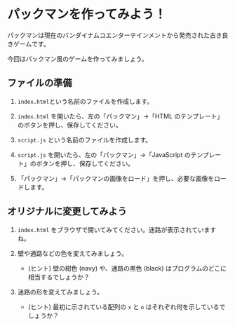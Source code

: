 # パックマンを作ってみよう！

パックマンは現在のバンダイナムコエンターテインメントから発売された古き良きゲームです。

今回はパックマン風のゲームを作ってみましょう。

## ファイルの準備

1. `index.html`という名前のファイルを作成します。

2. `index.html` を開いたら、左の「パックマン」→「HTML のテンプレート」のボタンを押し、保存してください。

3. `script.js` という名前のファイルを作成します。

4. `script.js` を開いたら、左の「パックマン」→「JavaScript のテンプレート」のボタンを押し、保存してください。

5. 「パックマン」→「パックマンの画像をロード」を押し、必要な画像をロードします。

## オリジナルに変更してみよう

1. `index.html` をブラウザで開いてみてください。迷路が表示されていますね。

2. 壁や通路などの色を変えてみましょう。

   - (ヒント) 壁の紺色 (navy) や、通路の黒色 (black) はプログラムのどこに相当するでしょうか？

3. 迷路の形を変えてみましょう。

   - (ヒント) 最初に示されている配列の `x` と `o` はそれぞれ何を示しているでしょうか？

<!-- ## パックマンを描画する

1. `script.js` を開いて、適当な空行にカーソルを置き、「パックマンを描画する関数を定義」を押しましょう。

2. 続いて、すでに入力されている `drawMazeState()` の下の行にカーソルを移動し、「パックマンを描画する関数を呼び出し」を押しましょう。

   - x 座標、y 座標はともに 75 などとしておきましょう。

パックマン (黄色い円) が表示されましたか？

## パックマンを動かす (1)

キャンバス (現在の例でいう、迷路が描画されている空間) 上でパックマンを動かすには、パラパラマンガのように、キャンバス全体を毎度描画し直す必要があります。

すなわち、

- `drawContext()`
- `drawMazeState()`
- `drawPacman()`

を毎回 (例えば 0.01 秒ごとなどに) 呼び出す必要があります。

1. `script.js` を開いて、適当な空行にカーソルを移動し、「パックマンを動かす関数を定義」を押しましょう。

2. すでに入力されている 3 つの関数呼び出し
   - `drawContext()`
   - `drawMazeState()`
   - `drawPacman()`

の部分をカットして、1. で入力された `movePacman` の関数定義の中の、

```javascript
ctx.clearRect(0, 0, canvas.width, canvas.height);
```

と

```javascript
setTimeout(() => {
  movePacman();
}, 10);
```

の間の部分にペーストしましょう。

3. 適当な空行で「パックマンを動かす関数を呼び出し」を押し、`movePacman` という関数を呼び出しましょう。

## パックマンを動かす (2)

1.  パックマンを動かすために、矢印キーの入力を受け取る必要があります。

    a. `movePacman()` の下などに `document.onkeydown = onKeyDown;` と入力します。

    b.

    ```javascript
    function movePacman() {
      ctx.clearRect(0, 0, canvas.width, canvas.height);
      setTimeout(() => {
        movePacman();
      }, 10);
    }
    ```

    の下などにカーソルを移動し、「キー入力を受け取る関数を定義」を押すことで、`onKeyDown` という関数を定義します。

2.  ```javascript
    const ctx = canvas.getContext("2d");
    // ************************************************
    ```

    の下にカーソルを移動し、「現在位置と方向を保存する変数を定義」を押します。

3.  `drawPacman(75, 75)` を `drawPacman(pacmanPositionX, pacmanPositionY);` と書き換え、`pacmanPositionX`, `pacmanPositionY` の変化に応じてパックマンが描画される位置が動くようにします。

4.  `movePacman` の定義の中の

    ```javascript
    ctx.clearRect(0, 0, canvas.width, canvas.height);
    ```

    の下にカーソルを置き、「方向に応じて進む」のボタンを押します。

`index.html` をブラウザで開き、矢印キーを押してみましょう。パックマンが動きましたか？ -->
